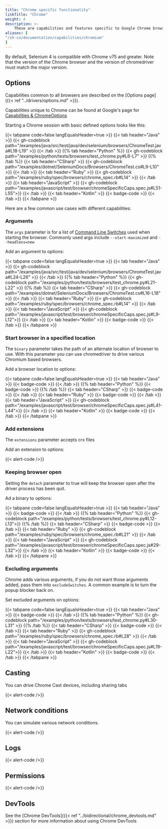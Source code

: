 ```yaml
---
title: "Chrome specific functionality"
linkTitle: "Chrome"
weight: 4
description: >-
    These are capabilities and features specific to Google Chrome browsers.
aliases: [
"/zh-cn/documentation/capabilities/chromium"
]
---
```


By default, Selenium 4 is compatible with Chrome v75 and greater. Note that the version of
the Chrome browser and the version of chromedriver must match the major version.

## Options

Capabilities common to all browsers are described on the [Options page]({{< ref "../drivers/options.md" >}}).

Capabilities unique to Chrome can be found at Google's page for [Capabilities & ChromeOptions](https://chromedriver.chromium.org/capabilities)

Starting a Chrome session with basic defined options looks like this:

{{< tabpane code=false langEqualsHeader=true >}}
{{< tab header="Java" >}}
{{< gh-codeblock path="/examples/java/src/test/java/dev/selenium/browsers/ChromeTest.java#L18-L19" >}}
{{< /tab >}}
{{% tab header="Python" %}}
{{< gh-codeblock path="/examples/python/tests/browsers/test_chrome.py#L6-L7" >}}
{{% /tab %}}
{{< tab header="CSharp" >}}
{{< gh-codeblock path="/examples/dotnet/SeleniumDocs/Browsers/ChromeTest.cs#L9-L10" >}}
{{< /tab >}}
{{< tab header="Ruby" >}}
{{< gh-codeblock path="/examples/ruby/spec/browsers/chrome_spec.rb#L14" >}}
{{< /tab >}}
{{< tab header="JavaScript" >}}
{{< gh-codeblock path="/examples/javascript/test/browser/chromeSpecificCaps.spec.js#L51-L55">}}
{{< /tab >}}
{{< tab header="Kotlin" >}}
{{< badge-code >}}
{{< /tab >}}
{{< /tabpane >}}

Here are a few common use cases with different capabilities:

### Arguments

The `args` parameter is for a list of [Command Line Switches](https://peter.sh/experiments/chromium-command-line-switches/)
used when starting the browser.
Commonly used args include `--start-maximized` and `--headless=new`

Add an argument to options:

{{< tabpane code=false langEqualsHeader=true >}}
{{< tab header="Java" >}}
{{< gh-codeblock path="/examples/java/src/test/java/dev/selenium/browsers/ChromeTest.java#L24-L26" >}}
{{< /tab >}}
{{% tab header="Python" %}}
{{< gh-codeblock path="/examples/python/tests/browsers/test_chrome.py#L21-L22" >}}
{{% /tab %}}
{{< tab header="CSharp" >}}
{{< gh-codeblock path="/examples/dotnet/SeleniumDocs/Browsers/ChromeTest.cs#L16-L18" >}}
{{< /tab >}}
{{< tab header="Ruby" >}}
{{< gh-codeblock path="/examples/ruby/spec/browsers/chrome_spec.rb#L14" >}}
{{< /tab >}}
{{< tab header="JavaScript" >}}
{{< gh-codeblock path="/examples/javascript/test/browser/chromeSpecificCaps.spec.js#L9-L12">}}
{{< /tab >}}
{{< tab header="Kotlin" >}}
{{< badge-code >}}
{{< /tab >}}
{{< /tabpane >}}

### Start browser in a specified location

The `binary` parameter takes the path of an alternate location of browser to use. With this parameter you can
use chromedriver to drive various Chromium based browsers.

Add a browser location to options:

{{< tabpane code=false langEqualsHeader=true >}}
{{< tab header="Java" >}}
{{< badge-code >}}
{{< /tab >}}
{{% tab header="Python" %}}
{{< badge-code >}}
{{% /tab %}}
{{< tab header="CSharp" >}}
{{< badge-code >}}
{{< /tab >}}
{{< tab header="Ruby" >}}
{{< badge-code >}}
{{< /tab >}}
{{< tab header="JavaScript" >}}
{{< gh-codeblock path="/examples/javascript/test/browser/chromeSpecificCaps.spec.js#L41-L44">}}
{{< /tab >}}
{{< tab header="Kotlin" >}}
{{< badge-code >}}
{{< /tab >}}
{{< /tabpane >}}

### Add extensions

The `extensions` parameter accepts crx files

Add an extension to options:

{{< alert-code />}}

### Keeping browser open

Setting the `detach` parameter to true will keep the browser open after the driver process has been quit.

Ad a binary to options:

{{< tabpane code=false langEqualsHeader=true >}}
{{< tab header="Java" >}}
{{< badge-code >}}
{{< /tab >}}
{{% tab header="Python" %}}
{{< gh-codeblock path="/examples/python/tests/browsers/test_chrome.py#L12-L13">}}
{{% /tab %}}
{{< tab header="CSharp" >}}
{{< badge-code >}}
{{< /tab >}}
{{< tab header="Ruby" >}}
{{< gh-codeblock path="/examples/ruby/spec/browsers/chrome_spec.rb#L21" >}}
{{< /tab >}}
{{< tab header="JavaScript" >}}
{{< gh-codeblock path="/examples/javascript/test/browser/chromeSpecificCaps.spec.js#29-L32">}}
{{< /tab >}}
{{< tab header="Kotlin" >}}
{{< badge-code >}}
{{< /tab >}}
{{< /tabpane >}}

### Excluding arguments

Chrome adds various arguments, if you do not want those arguments added, pass them into `excludeSwitches`.
A common example is to turn the popup blocker back on.

Set excluded arguments on options:

{{< tabpane code=false langEqualsHeader=true >}}
{{< tab header="Java" >}}
{{< badge-code >}}
{{< /tab >}}
{{% tab header="Python" %}}
{{< gh-codeblock path="/examples/python/tests/browsers/test_chrome.py#L30-L31" >}}
{{% /tab %}}
{{< tab header="CSharp" >}}
{{< badge-code >}}
{{< /tab >}}
{{< tab header="Ruby" >}}
{{< gh-codeblock path="/examples/ruby/spec/browsers/chrome_spec.rb#L28" >}}
{{< /tab >}}
{{< tab header="JavaScript" >}}
{{< gh-codeblock path="/examples/javascript/test/browser/chromeSpecificCaps.spec.js#L19-L22">}}
{{< /tab >}}
{{< tab header="Kotlin" >}}
{{< badge-code >}}
{{< /tab >}}
{{< /tabpane >}}

## Casting

You can drive Chrome Cast devices, including sharing tabs

{{< alert-code />}}

## Network conditions

You can simulate various network conditions.

{{< alert-code />}}

## Logs

{{< alert-code />}}

## Permissions

{{< alert-code />}}

## DevTools

See the [Chrome DevTools]({{< ref "../bidirectional/chrome_devtools.md" >}}) section for more information about using Chrome DevTools
